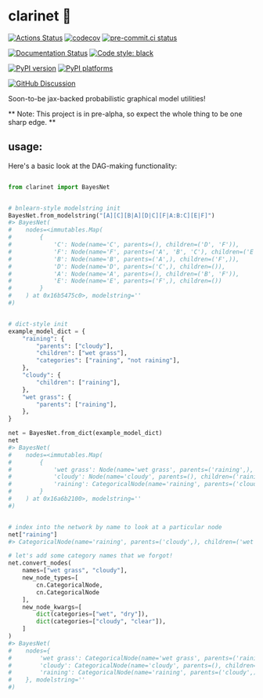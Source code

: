 # clarinet 🎵

[![Actions Status][actions-badge]][actions-link]
[![codecov](https://codecov.io/gh/phinate/clarinet/branch/main/graph/badge.svg?token=ZBHFNPEP9R)](https://codecov.io/gh/phinate/clarinet) [![pre-commit.ci status](https://results.pre-commit.ci/badge/github/phinate/clarinet/main.svg)](https://results.pre-commit.ci/latest/github/phinate/clarinet/main)

[![Documentation Status][rtd-badge]][rtd-link]
[![Code style: black][black-badge]][black-link]

[![PyPI version][pypi-version]][pypi-link]
[![PyPI platforms][pypi-platforms]][pypi-link]

[![GitHub Discussion][github-discussions-badge]][github-discussions-link]

Soon-to-be jax-backed probabilistic graphical model utilities!

** Note: This project is in pre-alpha, so expect the whole thing to be one sharp edge. **

## usage:

Here's a basic look at the DAG-making functionality:

```py

from clarinet import BayesNet


# bnlearn-style modelstring init
BayesNet.from_modelstring("[A][C][B|A][D|C][F|A:B:C][E|F]")
#> BayesNet(
#    nodes=<immutables.Map(
#        {
#            'C': Node(name='C', parents=(), children=('D', 'F')),
#            'F': Node(name='F', parents=('A', 'B', 'C'), children=('E',)),
#            'B': Node(name='B', parents=('A',), children=('F',)),
#            'D': Node(name='D', parents=('C',), children=()),
#            'A': Node(name='A', parents=(), children=('B', 'F')),
#            'E': Node(name='E', parents=('F',), children=())
#        }
#    ) at 0x16b5475c0>, modelstring=''
#)


# dict-style init
example_model_dict = {
    "raining": {
        "parents": ["cloudy"],
        "children": ["wet grass"],
        "categories": ["raining", "not raining"],
    },
    "cloudy": {
        "children": ["raining"],
    },
    "wet grass": {
        "parents": ["raining"],
    },
}

net = BayesNet.from_dict(example_model_dict)
net
#> BayesNet(
#    nodes=<immutables.Map(
#        {
#            'wet grass': Node(name='wet grass', parents=('raining',), children=()),
#            'cloudy': Node(name='cloudy', parents=(), children=('raining',)),
#            'raining': CategoricalNode(name='raining', parents=('cloudy',), children=('wet grass',), prob_table=array([], dtype=float32), categories=('raining', 'not raining'))
#        }
#    ) at 0x16a6b2100>, modelstring=''
#)


# index into the network by name to look at a particular node
net["raining"]
#> CategoricalNode(name='raining', parents=('cloudy',), children=('wet grass',), prob_table=array([], dtype=float32), categories=('raining', 'not raining'))

# let's add some category names that we forgot!
net.convert_nodes(
    names=["wet grass", "cloudy"],
    new_node_types=[
        cn.CategoricalNode,
        cn.CategoricalNode
    ],
    new_node_kwargs=[
        dict(categories=["wet", "dry"]),
        dict(categories=["cloudy", "clear"]),
    ]
)
#> BayesNet(
#    nodes={
#        'wet grass': CategoricalNode(name='wet grass', parents=('raining',), children=(), prob_table=array([], dtype=float32), categories=('wet', 'dry')),
#        'cloudy': CategoricalNode(name='cloudy', parents=(), children=('raining',), prob_table=array([], dtype=float32), categories=('cloudy', 'clear')),
#        'raining': CategoricalNode(name='raining', parents=('cloudy',), children=('wet grass',), prob_table=array([], dtype=float32), categories=('raining', 'not raining'))
#    }, modelstring=''
#)
```



[actions-badge]:            https://github.com/phinate/clarinet/workflows/CI/badge.svg
[actions-link]:             https://github.com/phinate/clarinet/actions
[black-badge]:              https://img.shields.io/badge/code%20style-black-000000.svg
[black-link]:               https://github.com/psf/black
[conda-badge]:              https://img.shields.io/conda/vn/conda-forge/clarinet
[conda-link]:               https://github.com/conda-forge/clarinet-feedstock
[codecov-badge]:            https://app.codecov.io/gh/phinate/clarinet/branch/main/graph/badge.svg
[codecov-link]:             https://app.codecov.io/gh/phinate/clarinet
[github-discussions-badge]: https://img.shields.io/static/v1?label=Discussions&message=Ask&color=blue&logo=github
[github-discussions-link]:  https://github.com/phinate/clarinet/discussions
[gitter-badge]:             https://badges.gitter.im/https://github.com/phinate/clarinet/community.svg
[gitter-link]:              https://gitter.im/https://github.com/phinate/clarinet/community?utm_source=badge&utm_medium=badge&utm_campaign=pr-badge
[pypi-link]:                https://pypi.org/project/clarinet/
[pypi-platforms]:           https://img.shields.io/pypi/pyversions/clarinet
[pypi-version]:             https://badge.fury.io/py/clarinet.svg
[rtd-badge]:                https://readthedocs.org/projects/clarinet/badge/?version=latest
[rtd-link]:                 https://clarinet.readthedocs.io/en/latest/?badge=latest
[sk-badge]:                 https://scikit-hep.org/assets/images/Scikit--HEP-Project-blue.svg
